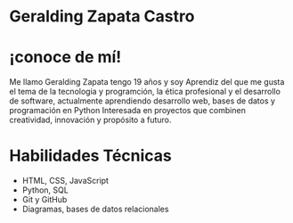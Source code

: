 # Geralding Zapata Castro
# ¡conoce de mí!
Me llamo Geralding Zapata tengo 19 años y soy Aprendiz del que me gusta el tema de la tecnologia y programción, la ética profesional y el desarrollo de software, actualmente aprendiendo desarrollo web, bases de datos y programación en Python  Interesada en proyectos que combinen creatividad, innovación y propósito a futuro.

 # Habilidades Técnicas
- HTML, CSS, JavaScript
- Python, SQL
- Git y GitHub
- Diagramas, bases de datos relacionales
